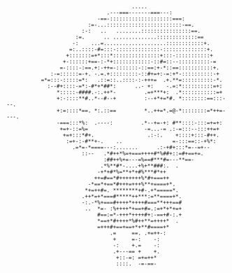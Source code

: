                                                                                           
                                                                                          
                                                                                          
                                            .....                                         
                                    .---===-------===---:                                 
                                 -==-::::::::::::::::::::===:                             
                              :=-...::::::::::::::::::::::::-==.                          
                            :-:   ..   ........::::::::::::::::==.                        
                          :=.      .. ..............:::::::::::::==                       
                         -:    ...=....................::::::::::::+.                     
                        =:..::::-#=:::-::::::::::::::-::::::::::::::+.                    
                       +:::::::=+*:::*:::::::::::::::+:::-:::::::::::+                    
                      +-::::::+==-:-*+::::::::::::-::#=::--::::::::::-=                   
                     =-::::-:==.+:-++=-:::::::-::==:+-*::==:::::::::::+.                  
                  :-=::::::=-+. -.=.+:::::::::-::#+=+:-=:+*-::::::::::-+                  
               =*=:::-:::::=*:   .::=::..::::-:-+++=  .+.**=::::::::::-*.                 
                 :--#+::::-=*:-#*+*##*:      ..- +:    -.=:*::::::::::=+:                 
                    *:::::-####.-:.++*-         .=+***+:  .*:::::::::::=+                 
                    +:-::::**#..*--#--+         :--+*+=*#. *::::::::==:::---.             
                    +:=::::*==. *:.::==         *..++=*.=@-*::::::::=*++=----.            
                    -===:::*%:  .----:         .*--+=-+: #**::::-:::=+=+:                 
                     +=+-::=%=                  -=...-= .:-=:::--:::++=+                  
                      +=+:::*#+.                 .:-:.    +::::+:::-#++.                  
                       :=+-:-#**+-.    ..                =-:::==::-+%*:                   
                         .=*=-*====---:.......      .:-+#+:::*=--=+--                     
                            ::--   .*#++*%=+===++++#*%##+::=#+==+=.                       
                                   :##++%+=---=%==#***#=---**==-                          
                                  .*%**#*-....+%+**###:.  .                               
                                 -+*+#*%=**+*+#%***#*++                                   
                                ++=#==*#+++++++%*#+===++                                  
                              -*==*+==*#+++=+++%**+====+*.                                
                             *+=++#=. ********+#-.+*=====*.                               
                            .++*=+*===#*****++***:=**====+*.                              
                            -:.-*%+===#++++*++++#===**+++==#                              
                             ..  *=- :%++++*+==+#=.:=+*+*+=+                              
                                 #==:=*-+++*++++#+:-==+#-:.+                              
                                 *==+*#++++*%#++**=++++*  .                               
                                 =+++#+==+==+*+**#====+*                                  
                                     .=     ==. .+=++-:                                   
                                      +     =-:    -:                                     
                                      -:    +.=    -:                                     
                                      .+---== +    +.                                     
                                       +::-=: =+=++*                                      
                                       ::::.  -=-==-                                      
                                                                                          
